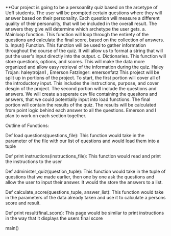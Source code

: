 **Our project is going to be a persoanlity quiz based on the arcetype of UofI students. The user will be prompted certain questions where they will answer based on their personality. Each question will measure a different quality of their personality, that will be included in the overall result. The answers they give will determine which archetype the user gets. 
a. Mainloop function. This function will loop through the entirety of the questions and calculate the final score, based on the collection of answers.        b. Input() Function. This function will be used to gather information throughout the course of the quiz. It will allow us to format a string that will put the user's input directly into the output.                                                                                                                          c. Dictionaries. This function will store questions, options, and scores. This will make the data more organized and allow easy retrieval of the information during the quiz.
Haley Trojan: haleytrojan1 , Emerson Fatzinger: emersonfatz
This project will be split up in portions of the project. To start, the first portion will cover all of the introductory input. This includes the instructions, purpose, and cover desgin of the project. The second portion will include the questions and answers. We will create a seperate csv file containing the quesitons and answers, that we could potentially input into load functions. The final portion will contain the results of the quiz. The results will be calculated from point logic behind each answer to all the questions. Emerson and I plan to work on each section together. 

Outline of Functions: 

Def load questions(questions_file):
This function would take in the parameter of the file with our list of questions and would load them into a tuple

Def print instructions(instructions_file):
This function would read and print the instructions to the user 

Def administer_quiz(question_tuple):
This function would take in the tuple of questions that we made earlier, then one by one ask the questions and allow the user to input their answer. It would the store the answers to a list. 

Def calculate_score(questions_tuple, answer_list):
This function would take in the parameters of the data already taken and use it to calculate a persons score and result. 

Def print result(final_score):
This page would be similar to print instructions in the way that it displays the users final score

main()



